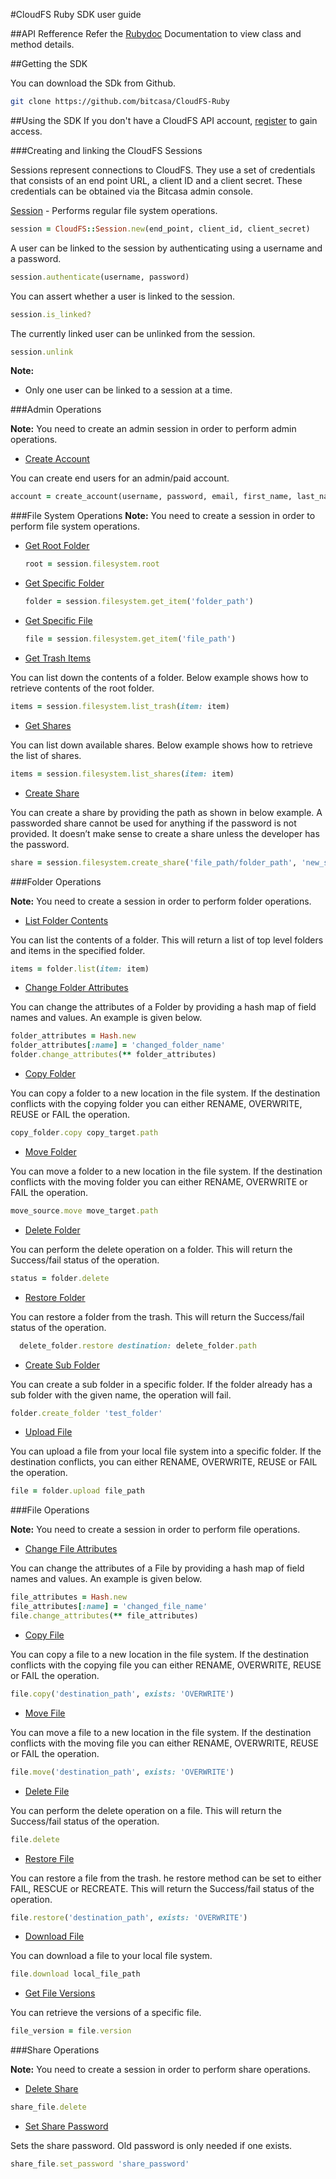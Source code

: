 #CloudFS Ruby SDK user guide 

##API Refference 
Refer the [Rubydoc](CloudFS.html) Documentation to view	class and method details.

##Getting the SDK

You can download the SDk from Github.

```bash
git clone https://github.com/bitcasa/CloudFS-Ruby
```

##Using the SDK
If you don't have a CloudFS API account, [register](https://www.bitcasa.com/) to gain access.

###Creating and linking the CloudFS Sessions

Sessions represent connections to CloudFS. They use a set of credentials that consists of an end point URL, a client ID and a client secret. These credentials can be obtained via the Bitcasa admin console.

[Session](CloudFS/Session.html) - Performs regular file system operations.

```ruby
session = CloudFS::Session.new(end_point, client_id, client_secret)
```

A user can be linked to the session by authenticating using a username and a password.

```ruby
session.authenticate(username, password)
```

You can assert whether a user is linked to the session.

```ruby
session.is_linked?
```

The currently linked user can be unlinked from the session.

```ruby
session.unlink
```

**Note:**

+  Only one user can be linked to a session at a time.


###Admin Operations

**Note:**
You need to create an admin session in order to perform admin operations.

+ [Create Account](CloudFS/Session.html#create_account-instance_method)

You can create end users for an admin/paid account.

```ruby
account = create_account(username, password, email, first_name, last_name, log_in_to_created_user)
```

###File System Operations
**Note:** You need to create a session in order to perform file system operations.


+ [Get Root Folder](CloudFS/FileSystem.html#root-instance_method)	

	```ruby
	root = session.filesystem.root
	```

+ [Get Specific Folder](CloudFS/FileSystem.html#get_item-instance_method)
	
	```ruby
	folder = session.filesystem.get_item('folder_path')
	```  

+ [Get Specific File](CloudFS/FileSystem.html#get_item-instance_method)
	
	```ruby
	file = session.filesystem.get_item('file_path')
	```

+ [Get Trash Items](CloudFS/FileSystem.html#list_trash-instance_method)

You can list down the contents of a folder. Below example shows how to retrieve contents of the root folder.

```ruby
items = session.filesystem.list_trash(item: item)
```

+ [Get Shares](CloudFS/FileSystem.html#list_shares-instance_method)
  
You can list down available shares. Below example shows how to retrieve the list of shares.

```ruby
items = session.filesystem.list_shares(item: item)
```

+ [Create Share](CloudFS/FileSystem.html#create_share-instance_method)

You can create a share by providing the path as shown in below example. A passworded share cannot be used for anything if the password is not provided. It doesn’t make sense to create a share unless the developer has the password.

```ruby
share = session.filesystem.create_share('file_path/folder_path', 'new_share_password')
```

###Folder Operations

**Note:** You need to create a session in order to perform folder operations.

+ [List Folder Contents](CloudFS/Container.html#list-instance_method)

You can list the contents of a folder. This will return a list of top level folders and items in the specified folder.

```ruby
items = folder.list(item: item)
```

+ [Change Folder Attributes](CloudFS/Item.html#change_attributes-instance_method)

You can change the attributes of a Folder by providing a hash map of field names and values. An example is given below.

```ruby
folder_attributes = Hash.new
folder_attributes[:name] = 'changed_folder_name'
folder.change_attributes(** folder_attributes)
```

+ [Copy Folder](CloudFS/Item.html#copy_to-instance_method)

You can copy a folder to a new location in the file system. If the destination conflicts with the copying folder you can either RENAME, OVERWRITE, REUSE or FAIL the operation.

```ruby
copy_folder.copy copy_target.path
```

+ [Move Folder](CloudFS/Item.html#move-instance_method)

You can move a folder to a new location in the file system. If the destination conflicts with the moving folder you can either RENAME, OVERWRITE or FAIL the operation.

```ruby
move_source.move move_target.path
```
+ [Delete Folder](CloudFS/Item.html#delete-instance_method)

You can perform the delete operation on a folder. This will return the Success/fail status of the operation.

```ruby
status = folder.delete
```

+ [Restore Folder](CloudFS/Item.html#restore-instance_method)

You can restore a folder from the trash. This will return the Success/fail status of the operation.

```ruby
  delete_folder.restore destination: delete_folder.path
```

+ [Create Sub Folder](CloudFS/Container.html#create_folder-instance_method)

You can create a sub folder in a specific folder. If the folder already has a sub folder with the given name, the operation will fail.

```ruby
folder.create_folder 'test_folder' 
```

+ [Upload File](CloudFS/Folder.html#upload-instance_method)

You can upload a file from your local file system into a specific folder. If the destination conflicts, you can either RENAME, OVERWRITE, REUSE or FAIL the operation.

```ruby
file = folder.upload file_path
```

###File Operations

**Note:** You need to create a session in order to perform file operations.

+ [Change File Attributes](CloudFS/Item.html#change_attributes-instance_method)

You can change the attributes of a File by providing a hash map of field names and values. An example is given below.

```ruby
file_attributes = Hash.new
file_attributes[:name] = 'changed_file_name'
file.change_attributes(** file_attributes)
```

+ [Copy File](CloudFS/Item.html#copy-instance_method)

You can copy a file to a new location in the file system. If the destination conflicts with the copying file you can either RENAME, OVERWRITE, REUSE or FAIL the operation.

```ruby
file.copy('destination_path', exists: 'OVERWRITE')
```

+ [Move File](CloudFS/Item.html#move-instance_method)

You can move a file to a new location in the file system. If the destination conflicts with the moving file you can either RENAME, OVERWRITE, REUSE or FAIL the operation.

```ruby
file.move('destination_path', exists: 'OVERWRITE')
```

+ [Delete File](CloudFS/Item.html#delete-instance_method)

You can perform the delete operation on a file. This will return the Success/fail status of the operation.

```ruby
file.delete
```

+ [Restore File](CloudFS/Item.html#restore-instance_method)

You can restore a file from the trash. he restore method can be set to either FAIL, RESCUE or RECREATE. This will return the Success/fail status of the operation.

```ruby
file.restore('destination_path', exists: 'OVERWRITE')
```

+ [Download File](CloudFS/File.html#download-instance_method)

You can download a file to your local file system.

```ruby
file.download local_file_path
```


+ [Get File Versions](CloudFS/Item.html#versions-instance_method)

You can retrieve the versions of a specific file.

```ruby
file_version = file.version
```

###Share Operations

**Note:**  You need to create a session in order to perform share operations.

+ [Delete Share](CloudFS/Share.html#delete-instance_method)

```ruby
share_file.delete
```

+ [Set Share Password](CloudFS/Share.html#set_password-instance_method)

Sets the share password. Old password is only needed if one exists.

```ruby
share_file.set_password 'share_password'
```